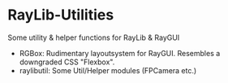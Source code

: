# RayLib-Utilities
Some utility &amp; helper functions for RayLib &amp; RayGUI

  - RGBox: Rudimentary layoutsystem for RayGUI. Resembles a downgraded CSS "Flexbox".
  - raylibutil: Some Util/Helper modules (FPCamera etc.)
